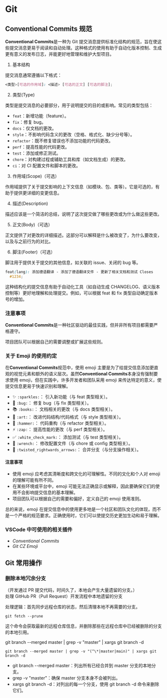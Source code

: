 # Git

## Conventional Commits 规范

**Conventional Commits**是一种为 Git 提交消息提供标准化结构的规范，旨在使这些提交消息更易于阅读和自动处理。这种格式的使用有助于自动化版本控制、生成更有意义的发布日志，并能更好地管理和维护大型项目。

1. 基本结构

提交消息通常遵循以下格式：

```scss
<类型>[可选的作用域]: <描述> [可选的正文] [可选的脚注];
```

2. 类型(Type)

类型是提交消息的必要部分，用于说明提交的目的或影响。常见的类型包括：

- `feat`：新增功能（feature）。
- `fix`：修复 bug。
- `docs`：仅文档的更改。
- `style`：不影响代码含义的更改（空格、格式化、缺少分号等）。
- `refactor`：既不修复错误也不添加功能的代码更改。
- `perf`：提高性能的代码更改。
- `test`：添加或修正测试。
- `chore`：对构建过程或辅助工具和库（如文档生成）的更改。
- `ci`：对 CI 配置文件和脚本的更改。

3. 作用域(Scope)（可选）

作用域提供了关于提交影响的上下文信息（如模块、包、类等）。它是可选的，有助于提供更详细的变更信息。

4. 描述(Description)

描述应该是一个简洁的总结，说明了这次提交做了哪些更改或为什么做这些更改。

5. 正文(Body)（可选）

正文提供了对更改的详细描述。这部分可以解释是什么被改变了，为什么要改变，以及与之前行为的对比。

6. 脚注(Footer)（可选）

脚注用于提供关于提交的其他信息，如关联的 issue、关闭的 bug 等。

```scss
feat(lang): 添加德语翻译 - 添加了德语翻译文件 - 更新了相关文档和测试 Closes
  #1234;
```

这种结构化的提交信息有助于自动化工具（如自动生成 CHANGELOG、语义版本控制等）更好地理解和处理提交。例如，可以根据 feat 和 fix 类型自动确定版本号的增加。

### 注意事项

**Conventional Commits**是一种社区驱动的最佳实践，但并非所有项目都需要严格遵守。

项目团队可以根据自己的需要调整或扩展这些规则。

### 关于 Emoji 的使用约定

在**Conventional Commits**规范中，使用 emoji 主要是为了给提交信息添加更直观的视觉元素和额外的语义层次。虽然**Conventional Commits**本身没有强制要求使用 emoji，但在实践中，许多开发者和团队采用 emoji 来传达特定的意义，使提交信息更易于快速识别和理解。

- ✨ `:sparkles:`： 引入新功能（与 feat 类型相关）。
- 🐛 `:bug:`： 修复 bug（与 fix 类型相关）。
- 📚 `:books:`： 文档相关的更改（与 docs 类型相关）。
- 🎨 `:art:`： 改进代码结构/代码格式（与 style 类型相关）。
- 🔨 `:hammer:`： 代码重构（与 refactor 类型相关）。
- ⚡ `:zap:`： 提高性能的更改（与 perf 类型相关）。
- ✅ `:white_check_mark:`： 添加测试（与 test 类型相关）。
- 🔧 `:wrench:`： 修改配置文件（与 chore 或 config 类型相关）。
- 🔀 `:twisted_rightwards_arrows:`： 合并分支（与分支操作相关）。

#### 注意事项

- 使用 emoji 应考虑其清晰度和跨文化的可理解性。不同的文化和个人对 emoji 的理解可能有所不同。
- 在某些环境或平台中，emoji 可能无法正确显示或解释，因此要确保它们的使用不会影响提交信息的基本理解。
- 项目团队可以根据自己的需要和偏好，定义自己的 emoji 使用准则。

总的来说，emoji 在提交信息中的使用更多地是一个社区和团队文化的体现，而不是一个严格的规范要求。正确使用时，它们可以使提交历史更加生动和易于理解。

### VSCode 中可使用的相关插件

- _Conventional Commits_
- _Git CZ Emoji_

## Git 常用操作

### 删除本地冗余分支

（开发通过 PR 提交代码，时间久了，本地会产生大量遗留的分支。）  
处理 GitHub PR（Pull Request）开发流程中本地遗留的分支

处理逻辑：首先同步远程仓库的状态，然后清理本地不再需要的分支。

```shell
git fetch --prune
```

这个命令会获取最新的远程仓库信息，并删除那些在远程仓库中已经被删除的分支的本地引用。

git branch --merged master | grep -v "master" | xargs git branch -d

```shell
git branch --merged master | grep -v "(^\*|master|main)" | xargs git branch -d
```

- git branch --merged master：列出所有已经合并到 master 分支的本地分支。
- grep -v "master"：确保 master 分支本身不会被列出。
- xargs git branch -d：对列出的每一个分支，使用 git branch -d 命令来删除它们。
